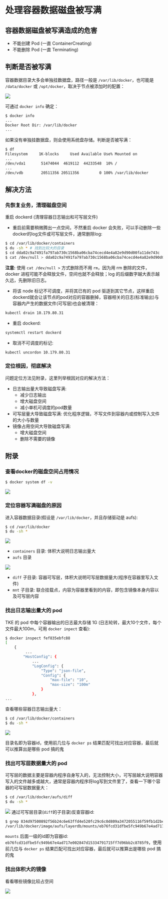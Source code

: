 # 处理容器数据磁盘被写满
## 容器数据磁盘被写满造成的危害
- 不能创建 Pod (一直 ContainerCreating)
- 不能删除 Pod (一直 Terminating)

## 判断是否被写满
容器数据目录大多会单独挂数据盘，路径一般是 `/var/lib/docker`，也可能是 `/data/docker` 或 `/opt/docker`，取决于节点被添加时的配置：

![](images/tke-select-data-disk.png)

可通过 `docker info` 确定：

``` bash
$ docker info
...
Docker Root Dir: /var/lib/docker
...
```

如果没有单独挂数据盘，则会使用系统盘存储。判断是否被写满：

``` bash
$ df
Filesystem     1K-blocks     Used Available Use% Mounted on
...
/dev/vda1       51474044  4619112  44233548  10% /
...
/dev/vdb        20511356 20511356         0 100% /var/lib/docker
```

## 解决方法
### 先恢复业务，清理磁盘空间
重启 dockerd (清理容器日志输出和可写层文件)

- 重启前需要稍微腾出一点空间，不然重启 docker 会失败，可以手动删除一些docker的log文件或可写层文件，通常删除log:

``` bash
$ cd /var/lib/docker/containers
$ du -sh * # 找到比较大的目录
$ cd dda02c9a7491fa797ab730c1568ba06cba74cecd4e4a82e9d90d00fa11de743c
$ cat /dev/null > dda02c9a7491fa797ab730c1568ba06cba74cecd4e4a82e9d90d00fa11de743c-json.log.9 # 删除log文件
```
**注意:** 使用 `cat /dev/null >` 方式删除而不用 `rm`，因为用 rm 删除的文件，docker 进程可能不会释放文件，空间也就不会释放；log 的后缀数字越大表示越久远，先删除旧日志。

- 将该 node 标记不可调度，并将其已有的 pod 驱逐到其它节点，这样重启dockerd就会让该节点的pod对应的容器删掉，容器相关的日志(标准输出)与容器内产生的数据文件(可写层)也会被清理：

``` bash
kubectl drain 10.179.80.31
```
- 重启 dockerd:

``` bash
systemctl restart dockerd
```
- 取消不可调度的标记:

``` bash
kubectl uncordon 10.179.80.31
```
### 定位根因，彻底解决
问题定位方法见附录，这里列举根因对应的解决方法：

- 日志输出量大导致磁盘写满:
  - 减少日志输出
  - 增大磁盘空间
  - 减小单机可调度的pod数量
- 可写层量大导致磁盘写满: 优化程序逻辑，不写文件到容器内或控制写入文件的大小与数量
- 镜像占用空间大导致磁盘写满:
  - 增大磁盘空间
  - 删除不需要的镜像

## 附录
### 查看docker的磁盘空间占用情况

``` bash
$ docker system df -v
```

![](images/docker-system-df.png)

### 定位容器写满磁盘的原因
进入容器数据目录(假设是 `/var/lib/docker`，并且存储驱动是 aufs):

``` bash
$ cd /var/lib/docker
$ du -sh *
```

![](images/docker-sh-dockerlib.png)

- `containers` 目录: 体积大说明日志输出量大
-  `aufs` 目录

![](images/docker-sh-aufs.png)
  - `diff` 子目录: 容器可写层，体积大说明可写层数据量大(程序在容器里写入文件)
  - `mnt` 子目录: 联合挂载点，内容为容器里看到的内容，即包含镜像本身内容以及可写层内容

### 找出日志输出量大的 pod
TKE 的 pod 中每个容器输出的日志最大存储 1G (日志轮转，最大10个文件，每个文件最大100m，可用 `docker inpect` 查看):

``` bash
$ docker inspect fef835ebfc88
[
    {
         ...
        "HostConfig": {
            ...
            "LogConfig": {
                "Type": "json-file",
                "Config": {
                    "max-file": "10",
                    "max-size": "100m"
                }
            },
...
```
查看哪些容器日志输出量大：

``` bash
$ cd /var/lib/docker/containers
$ du -sh *
```

![](images/du-sh-containers.png)

目录名即为容器id，使用前几位与 `docker ps` 结果匹配可找出对应容器，最后就可以推算出是哪些 pod 搞的鬼

### 找出可写层数据量大的 pod
可写层的数据主要是容器内程序自身写入的，无法控制大小，可写层越大说明容器写入的文件越多或越大，通常是容器内程序将log写到文件里了，查看一下哪个容器的可写层数据量大：

``` bash
$ cd /var/lib/docker/aufs/diff
$ du -sh *
```

![](images/du-sh-diff.png)
通过可写层目录(`diff`的子目录)反查容器id:

``` bash
$ grep 834d97500892f56b24c6e63ffd4e520fc29c6c0d809a3472055116f59fb1d2be /var/lib/docker/image/aufs/layerdb/mounts/*/mount-id
/var/lib/docker/image/aufs/layerdb/mounts/eb76fcd31dfbe5fc949b67e4ad717e002847d15334791715ff7d96bb2c8785f9/mount-id:834d97500892f56b24c6e63ffd4e520fc29c6c0d809a3472055116f59fb1d2be
```
`mounts` 后面一级的id即为容器id: `eb76fcd31dfbe5fc949b67e4ad717e002847d15334791715ff7d96bb2c8785f9`，使用前几位与 `docker ps` 结果匹配可找出对应容器，最后就可以推算出是哪些 pod 搞的鬼

### 找出体积大的镜像
看看哪些镜像比较占空间

![](images/docker-images.png)